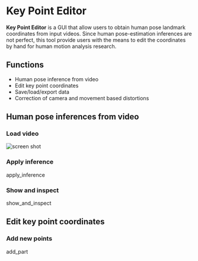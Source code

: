 # Key Point Editor

**Key Point Editor** is a GUI that allow users to obtain human pose landmark 
coordinates from input videos. Since human pose-estimation inferences are not 
perfect, this tool provide users with the means to edit the coordinates by 
hand for human motion analysis research.


## Functions     

* Human pose inference from video
* Edit key point coordinates
* Save/load/export data
* Correction of camera and movement based distortions

## Human pose inferences from video
### Load video
![screen shot](https://github.com/Taireyune/keypoint_editor/blob/master/images/load_video.png)

### Apply inference

apply_inference

### Show and inspect

show_and_inspect

## Edit key point coordinates
### Add new points

add_part


